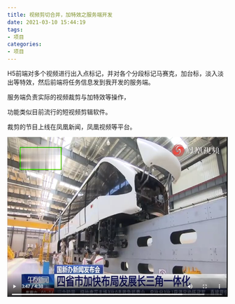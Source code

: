 ```yaml
---
title: 视频剪切合并，加特效之服务端开发
date: 2021-03-10 15:44:19
tags:
- 项目
categories:
- 项目
---
```

H5前端对多个视频进行出入点标记，并对各个分段标记马赛克，加台标，淡入淡出等特效，然后前端将任务信息发到我开发的服务端。

服务端负责实际的视频裁剪与加特效等操作，

功能类似目前流行的短视频剪辑软件。

裁剪的节目上线在凤凰新闻，凤凰视频等平台。

![](/images/ffmerge.png)